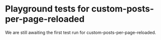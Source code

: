 # Playground tests for custom-posts-per-page-reloaded
We are still awaiting the first test run for custom-posts-per-page-reloaded.
